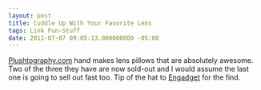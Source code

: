 ```yaml
---
layout: post
title: Cuddle Up With Your Favorite Lens
tags: Link Fun-Stuff 
date: 2011-07-07 09:05:13.000000000 -05:00
---
```

<p><a href="http://www.plushtography.com/shop.html">Plushtography.com</a> hand makes lens pillows that are absolutely awesome.  Two of the three they have are now sold-out and I would assume the last one is going to sell out fast too.  Tip of the hat to <a href="http://www.engadget.com/2011/07/07/plush-camera-lens-pillows-get-you-through-the-night-koala-hug-a/">Engadget</a> for the find.</p>
